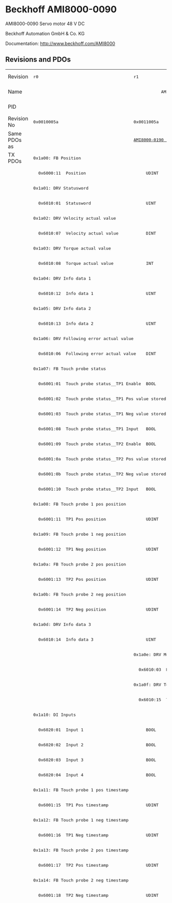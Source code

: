 # Beckhoff AMI8000-0090

AMI8000-0090 Servo motor 48 V DC

Beckhoff Automation GmbH & Co. KG

Documentation: <a href="http://www.beckhoff.com/AMI8000">http://www.beckhoff.com/AMI8000</a>

## Revisions and PDOs
<table>
<tr >
<td class="first">Revision</td>
<td ><pre>r0</pre></td>
<td ><pre>r1</pre></td>
<td ><pre>r2</pre></td>
</tr>
<tr >
<td class="first">Name</td>
<td  colspan=3 align="center"><pre>AMI8000-0090 Servo motor 48 V DC</pre></td>
</tr>
<tr >
<td class="first">PID</td>
<td  colspan=3 align="center"><pre>0x368ecc09</pre></td>
</tr>
<tr >
<td class="first">Revision No</td>
<td ><pre>0x0010005a</pre></td>
<td ><pre>0x0011005a</pre></td>
<td ><pre>0x0012005a</pre></td>
</tr>
<tr >
<td class="first">Same PDOs as</td>
<td ></td>
<td ><pre><a href="AMI8000-0190">AMI8000-0190 r1</a></pre></td>
<td ><pre><a href="AMI8000-0190">AMI8000-0190 r2</a></pre></td>
</tr>
<tr class="txpdo pdosection">
<td class="first" rowspan=114 valign=top>TX PDOs</td>
<td colspan=3 align="left"><pre>0x1a00: FB Position</pre></td>
<td></td>
</tr>
<tr class="txpdo">
<td class="first" colspan=3 align="left"><pre>  0x6000:11  Position                        UDINT</pre></td>
</tr>
<tr class="txpdo pdosection">
<td class="first" colspan=3 align="left"><pre>0x1a01: DRV Statusword</pre></td>
</tr>
<tr class="txpdo">
<td class="first" colspan=3 align="left"><pre>  0x6010:01  Statusword                      UINT</pre></td>
</tr>
<tr class="txpdo pdosection">
<td class="first" colspan=3 align="left"><pre>0x1a02: DRV Velocity actual value</pre></td>
</tr>
<tr class="txpdo">
<td class="first" colspan=3 align="left"><pre>  0x6010:07  Velocity actual value           DINT</pre></td>
</tr>
<tr class="txpdo pdosection">
<td class="first" colspan=3 align="left"><pre>0x1a03: DRV Torque actual value</pre></td>
</tr>
<tr class="txpdo">
<td class="first" colspan=3 align="left"><pre>  0x6010:08  Torque actual value             INT</pre></td>
</tr>
<tr class="txpdo pdosection">
<td class="first" colspan=3 align="left"><pre>0x1a04: DRV Info data 1</pre></td>
</tr>
<tr class="txpdo">
<td class="first" colspan=3 align="left"><pre>  0x6010:12  Info data 1                     UINT</pre></td>
</tr>
<tr class="txpdo pdosection">
<td class="first" colspan=3 align="left"><pre>0x1a05: DRV Info data 2</pre></td>
</tr>
<tr class="txpdo">
<td class="first" colspan=3 align="left"><pre>  0x6010:13  Info data 2                     UINT</pre></td>
</tr>
<tr class="txpdo pdosection">
<td class="first" colspan=3 align="left"><pre>0x1a06: DRV Following error actual value</pre></td>
</tr>
<tr class="txpdo">
<td class="first" colspan=3 align="left"><pre>  0x6010:06  Following error actual value    DINT</pre></td>
</tr>
<tr class="txpdo pdosection">
<td class="first" colspan=3 align="left"><pre>0x1a07: FB Touch probe status</pre></td>
</tr>
<tr class="txpdo">
<td class="first" colspan=3 align="left"><pre>  0x6001:01  Touch probe status__TP1 Enable  BOOL</pre></td>
</tr>
<tr class="txpdo">
<td class="first" colspan=3 align="left"><pre>  0x6001:02  Touch probe status__TP1 Pos value stored  BOOL</pre></td>
</tr>
<tr class="txpdo">
<td class="first" colspan=3 align="left"><pre>  0x6001:03  Touch probe status__TP1 Neg value stored  BOOL</pre></td>
</tr>
<tr class="txpdo">
<td class="first" colspan=3 align="left"><pre>  0x6001:08  Touch probe status__TP1 Input   BOOL</pre></td>
</tr>
<tr class="txpdo">
<td class="first" colspan=3 align="left"><pre>  0x6001:09  Touch probe status__TP2 Enable  BOOL</pre></td>
</tr>
<tr class="txpdo">
<td class="first" colspan=3 align="left"><pre>  0x6001:0a  Touch probe status__TP2 Pos value stored  BOOL</pre></td>
</tr>
<tr class="txpdo">
<td class="first" colspan=3 align="left"><pre>  0x6001:0b  Touch probe status__TP2 Neg value stored  BOOL</pre></td>
</tr>
<tr class="txpdo">
<td class="first" colspan=3 align="left"><pre>  0x6001:10  Touch probe status__TP2 Input   BOOL</pre></td>
</tr>
<tr class="txpdo pdosection">
<td class="first" colspan=3 align="left"><pre>0x1a08: FB Touch probe 1 pos position</pre></td>
</tr>
<tr class="txpdo">
<td class="first" colspan=3 align="left"><pre>  0x6001:11  TP1 Pos position                UDINT</pre></td>
</tr>
<tr class="txpdo pdosection">
<td class="first" colspan=3 align="left"><pre>0x1a09: FB Touch probe 1 neg position</pre></td>
</tr>
<tr class="txpdo">
<td class="first" colspan=3 align="left"><pre>  0x6001:12  TP1 Neg position                UDINT</pre></td>
</tr>
<tr class="txpdo pdosection">
<td class="first" colspan=3 align="left"><pre>0x1a0a: FB Touch probe 2 pos position</pre></td>
</tr>
<tr class="txpdo">
<td class="first" colspan=3 align="left"><pre>  0x6001:13  TP2 Pos position                UDINT</pre></td>
</tr>
<tr class="txpdo pdosection">
<td class="first" colspan=3 align="left"><pre>0x1a0b: FB Touch probe 2 neg position</pre></td>
</tr>
<tr class="txpdo">
<td class="first" colspan=3 align="left"><pre>  0x6001:14  TP2 Neg position                UDINT</pre></td>
</tr>
<tr class="txpdo pdosection">
<td class="first" colspan=3 align="left"><pre>0x1a0d: DRV Info data 3</pre></td>
</tr>
<tr class="txpdo">
<td class="first" colspan=3 align="left"><pre>  0x6010:14  Info data 3                     UINT</pre></td>
</tr>
<tr class="txpdo pdosection">
<td class="first"></td>
<td  colspan=2 align="left"><pre>0x1a0e: DRV Modes of operation display</pre></td>
</tr>
<tr class="txpdo">
<td class="first"></td>
<td  colspan=2 align="left"><pre>  0x6010:03  Modes of operation display      USINT</pre></td>
</tr>
<tr class="txpdo pdosection">
<td class="first"></td>
<td  colspan=2 align="left"><pre>0x1a0f: DRV Torque limitation status</pre></td>
</tr>
<tr class="txpdo">
<td class="first"></td>
<td  colspan=2 align="left"><pre>  0x6010:15  Torque limitation status        USINT</pre></td>
</tr>
<tr class="txpdo pdosection">
<td class="first" colspan=3 align="left"><pre>0x1a10: DI Inputs</pre></td>
</tr>
<tr class="txpdo">
<td class="first" colspan=3 align="left"><pre>  0x6020:01  Input 1                         BOOL</pre></td>
</tr>
<tr class="txpdo">
<td class="first" colspan=3 align="left"><pre>  0x6020:02  Input 2                         BOOL</pre></td>
</tr>
<tr class="txpdo">
<td class="first" colspan=3 align="left"><pre>  0x6020:03  Input 3                         BOOL</pre></td>
</tr>
<tr class="txpdo">
<td class="first" colspan=3 align="left"><pre>  0x6020:04  Input 4                         BOOL</pre></td>
</tr>
<tr class="txpdo pdosection">
<td class="first" colspan=3 align="left"><pre>0x1a11: FB Touch probe 1 pos timestamp</pre></td>
</tr>
<tr class="txpdo">
<td class="first" colspan=3 align="left"><pre>  0x6001:15  TP1 Pos timestamp               UDINT</pre></td>
</tr>
<tr class="txpdo pdosection">
<td class="first" colspan=3 align="left"><pre>0x1a12: FB Touch probe 1 neg timestamp</pre></td>
</tr>
<tr class="txpdo">
<td class="first" colspan=3 align="left"><pre>  0x6001:16  TP1 Neg timestamp               UDINT</pre></td>
</tr>
<tr class="txpdo pdosection">
<td class="first" colspan=3 align="left"><pre>0x1a13: FB Touch probe 2 pos timestamp</pre></td>
</tr>
<tr class="txpdo">
<td class="first" colspan=3 align="left"><pre>  0x6001:17  TP2 Pos timestamp               UDINT</pre></td>
</tr>
<tr class="txpdo pdosection">
<td class="first" colspan=3 align="left"><pre>0x1a14: FB Touch probe 2 neg timestamp</pre></td>
</tr>
<tr class="txpdo">
<td class="first" colspan=3 align="left"><pre>  0x6001:18  TP2 Neg timestamp               UDINT</pre></td>
</tr>
<tr class="txpdo pdosection">
<td class="first" colspan=2 align="left"></td>
<td ><pre>0x1a60: DMC Inputs</pre></td>
</tr>
<tr class="txpdo">
<td class="first" colspan=2 align="left"></td>
<td ><pre>  0x6060:02  DMC__FeedbackStatus__Latch extern valid  BOOL</pre></td>
</tr>
<tr class="txpdo">
<td class="first" colspan=2 align="left"></td>
<td ><pre>  0x6060:03  DMC__FeedbackStatus__Set counter done  BOOL</pre></td>
</tr>
<tr class="txpdo">
<td class="first" colspan=2 align="left"></td>
<td ><pre>  0x6060:0d  DMC__FeedbackStatus__Status of extern latch  BOOL</pre></td>
</tr>
<tr class="txpdo">
<td class="first" colspan=2 align="left"></td>
<td ><pre>  0x6060:11  DMC__DriveStatus__Ready to enable  BOOL</pre></td>
</tr>
<tr class="txpdo">
<td class="first" colspan=2 align="left"></td>
<td ><pre>  0x6060:12  DMC__DriveStatus__Ready         BOOL</pre></td>
</tr>
<tr class="txpdo">
<td class="first" colspan=2 align="left"></td>
<td ><pre>  0x6060:13  DMC__DriveStatus__Warning       BOOL</pre></td>
</tr>
<tr class="txpdo">
<td class="first" colspan=2 align="left"></td>
<td ><pre>  0x6060:14  DMC__DriveStatus__Error         BOOL</pre></td>
</tr>
<tr class="txpdo">
<td class="first" colspan=2 align="left"></td>
<td ><pre>  0x6060:15  DMC__DriveStatus__Moving positive  BOOL</pre></td>
</tr>
<tr class="txpdo">
<td class="first" colspan=2 align="left"></td>
<td ><pre>  0x6060:16  DMC__DriveStatus__Moving negative  BOOL</pre></td>
</tr>
<tr class="txpdo">
<td class="first" colspan=2 align="left"></td>
<td ><pre>  0x6060:1c  DMC__DriveStatus__Digital input 1  BOOL</pre></td>
</tr>
<tr class="txpdo">
<td class="first" colspan=2 align="left"></td>
<td ><pre>  0x6060:1d  DMC__DriveStatus__Digital input 2  BOOL</pre></td>
</tr>
<tr class="txpdo">
<td class="first" colspan=2 align="left"></td>
<td ><pre>  0x6060:21  DMC__PositioningStatus__Busy    BOOL</pre></td>
</tr>
<tr class="txpdo">
<td class="first" colspan=2 align="left"></td>
<td ><pre>  0x6060:22  DMC__PositioningStatus__In-Target  BOOL</pre></td>
</tr>
<tr class="txpdo">
<td class="first" colspan=2 align="left"></td>
<td ><pre>  0x6060:23  DMC__PositioningStatus__Warning  BOOL</pre></td>
</tr>
<tr class="txpdo">
<td class="first" colspan=2 align="left"></td>
<td ><pre>  0x6060:24  DMC__PositioningStatus__Error   BOOL</pre></td>
</tr>
<tr class="txpdo">
<td class="first" colspan=2 align="left"></td>
<td ><pre>  0x6060:25  DMC__PositioningStatus__Calibrated  BOOL</pre></td>
</tr>
<tr class="txpdo">
<td class="first" colspan=2 align="left"></td>
<td ><pre>  0x6060:26  DMC__PositioningStatus__Accelerate  BOOL</pre></td>
</tr>
<tr class="txpdo">
<td class="first" colspan=2 align="left"></td>
<td ><pre>  0x6060:27  DMC__PositioningStatus__Decelerate  BOOL</pre></td>
</tr>
<tr class="txpdo">
<td class="first" colspan=2 align="left"></td>
<td ><pre>  0x6060:28  DMC__PositioningStatus__Ready to execute  BOOL</pre></td>
</tr>
<tr class="txpdo">
<td class="first" colspan=2 align="left"></td>
<td ><pre>  0x6060:31  DMC__Set position               LINT</pre></td>
</tr>
<tr class="txpdo">
<td class="first" colspan=2 align="left"></td>
<td ><pre>  0x6060:32  DMC__Set velocity               INT</pre></td>
</tr>
<tr class="txpdo">
<td class="first" colspan=2 align="left"></td>
<td ><pre>  0x6060:33  DMC__Actual drive time          UDINT</pre></td>
</tr>
<tr class="txpdo">
<td class="first" colspan=2 align="left"></td>
<td ><pre>  0x6060:34  DMC__Actual position lag        LINT</pre></td>
</tr>
<tr class="txpdo">
<td class="first" colspan=2 align="left"></td>
<td ><pre>  0x6060:35  DMC__Actual velocity            INT</pre></td>
</tr>
<tr class="txpdo">
<td class="first" colspan=2 align="left"></td>
<td ><pre>  0x6060:36  DMC__Actual position            LINT</pre></td>
</tr>
<tr class="txpdo">
<td class="first" colspan=2 align="left"></td>
<td ><pre>  0x6060:37  DMC__Error id                   UDINT</pre></td>
</tr>
<tr class="txpdo">
<td class="first" colspan=2 align="left"></td>
<td ><pre>  0x6060:38  DMC__Input cycle counter        USINT</pre></td>
</tr>
<tr class="txpdo">
<td class="first" colspan=2 align="left"></td>
<td ><pre>  0x6060:39  DMC__Channel id                 USINT</pre></td>
</tr>
<tr class="txpdo">
<td class="first" colspan=2 align="left"></td>
<td ><pre>  0x6060:3a  DMC__Latch value                LINT</pre></td>
</tr>
<tr class="txpdo">
<td class="first" colspan=2 align="left"></td>
<td ><pre>  0x6060:3b  DMC__Cyclic info data 1         INT</pre></td>
</tr>
<tr class="txpdo">
<td class="first" colspan=2 align="left"></td>
<td ><pre>  0x6060:3c  DMC__Cyclic info data 2         INT</pre></td>
</tr>
<tr class="txpdo pdosection">
<td class="first" colspan=2 align="left"></td>
<td ><pre>0x1a61: DMC Inputs 32 Bit</pre></td>
</tr>
<tr class="txpdo">
<td class="first" colspan=2 align="left"></td>
<td ><pre>  0x6060:02  DMC__FeedbackStatus__Latch extern valid  BOOL</pre></td>
</tr>
<tr class="txpdo">
<td class="first" colspan=2 align="left"></td>
<td ><pre>  0x6060:03  DMC__FeedbackStatus__Set counter done  BOOL</pre></td>
</tr>
<tr class="txpdo">
<td class="first" colspan=2 align="left"></td>
<td ><pre>  0x6060:0d  DMC__FeedbackStatus__Status of extern latch  BOOL</pre></td>
</tr>
<tr class="txpdo">
<td class="first" colspan=2 align="left"></td>
<td ><pre>  0x6060:11  DMC__DriveStatus__Ready to enable  BOOL</pre></td>
</tr>
<tr class="txpdo">
<td class="first" colspan=2 align="left"></td>
<td ><pre>  0x6060:12  DMC__DriveStatus__Ready         BOOL</pre></td>
</tr>
<tr class="txpdo">
<td class="first" colspan=2 align="left"></td>
<td ><pre>  0x6060:13  DMC__DriveStatus__Warning       BOOL</pre></td>
</tr>
<tr class="txpdo">
<td class="first" colspan=2 align="left"></td>
<td ><pre>  0x6060:14  DMC__DriveStatus__Error         BOOL</pre></td>
</tr>
<tr class="txpdo">
<td class="first" colspan=2 align="left"></td>
<td ><pre>  0x6060:15  DMC__DriveStatus__Moving positive  BOOL</pre></td>
</tr>
<tr class="txpdo">
<td class="first" colspan=2 align="left"></td>
<td ><pre>  0x6060:16  DMC__DriveStatus__Moving negative  BOOL</pre></td>
</tr>
<tr class="txpdo">
<td class="first" colspan=2 align="left"></td>
<td ><pre>  0x6060:1c  DMC__DriveStatus__Digital input 1  BOOL</pre></td>
</tr>
<tr class="txpdo">
<td class="first" colspan=2 align="left"></td>
<td ><pre>  0x6060:1d  DMC__DriveStatus__Digital input 2  BOOL</pre></td>
</tr>
<tr class="txpdo">
<td class="first" colspan=2 align="left"></td>
<td ><pre>  0x6060:21  DMC__PositioningStatus__Busy    BOOL</pre></td>
</tr>
<tr class="txpdo">
<td class="first" colspan=2 align="left"></td>
<td ><pre>  0x6060:22  DMC__PositioningStatus__In-Target  BOOL</pre></td>
</tr>
<tr class="txpdo">
<td class="first" colspan=2 align="left"></td>
<td ><pre>  0x6060:23  DMC__PositioningStatus__Warning  BOOL</pre></td>
</tr>
<tr class="txpdo">
<td class="first" colspan=2 align="left"></td>
<td ><pre>  0x6060:24  DMC__PositioningStatus__Error   BOOL</pre></td>
</tr>
<tr class="txpdo">
<td class="first" colspan=2 align="left"></td>
<td ><pre>  0x6060:25  DMC__PositioningStatus__Calibrated  BOOL</pre></td>
</tr>
<tr class="txpdo">
<td class="first" colspan=2 align="left"></td>
<td ><pre>  0x6060:26  DMC__PositioningStatus__Accelerate  BOOL</pre></td>
</tr>
<tr class="txpdo">
<td class="first" colspan=2 align="left"></td>
<td ><pre>  0x6060:27  DMC__PositioningStatus__Decelerate  BOOL</pre></td>
</tr>
<tr class="txpdo">
<td class="first" colspan=2 align="left"></td>
<td ><pre>  0x6060:28  DMC__PositioningStatus__Ready to execute  BOOL</pre></td>
</tr>
<tr class="txpdo">
<td class="first" colspan=2 align="left"></td>
<td ><pre>  0x6060:31  DMC__Set position               DINT</pre></td>
</tr>
<tr class="txpdo">
<td class="first" colspan=2 align="left"></td>
<td ><pre>  0x6060:32  DMC__Set velocity               INT</pre></td>
</tr>
<tr class="txpdo">
<td class="first" colspan=2 align="left"></td>
<td ><pre>  0x6060:33  DMC__Actual drive time          UDINT</pre></td>
</tr>
<tr class="txpdo">
<td class="first" colspan=2 align="left"></td>
<td ><pre>  0x6060:34  DMC__Actual position lag        DINT</pre></td>
</tr>
<tr class="txpdo">
<td class="first" colspan=2 align="left"></td>
<td ><pre>  0x6060:35  DMC__Actual velocity            INT</pre></td>
</tr>
<tr class="txpdo">
<td class="first" colspan=2 align="left"></td>
<td ><pre>  0x6060:36  DMC__Actual position            DINT</pre></td>
</tr>
<tr class="txpdo">
<td class="first" colspan=2 align="left"></td>
<td ><pre>  0x6060:37  DMC__Error id                   UDINT</pre></td>
</tr>
<tr class="txpdo">
<td class="first" colspan=2 align="left"></td>
<td ><pre>  0x6060:38  DMC__Input cycle counter        USINT</pre></td>
</tr>
<tr class="txpdo">
<td class="first" colspan=2 align="left"></td>
<td ><pre>  0x6060:39  DMC__Channel id                 USINT</pre></td>
</tr>
<tr class="txpdo">
<td class="first" colspan=2 align="left"></td>
<td ><pre>  0x6060:3a  DMC__Latch value                DINT</pre></td>
</tr>
<tr class="txpdo">
<td class="first" colspan=2 align="left"></td>
<td ><pre>  0x6060:3b  DMC__Cyclic info data 1         INT</pre></td>
</tr>
<tr class="txpdo">
<td class="first" colspan=2 align="left"></td>
<td ><pre>  0x6060:3c  DMC__Cyclic info data 2         INT</pre></td>
</tr>
<tr class="rxpdo pdosection">
<td class="first" rowspan=68 valign=top>RX PDOs</td>
<td colspan=3 align="left"><pre>0x1600: DRV Controlword</pre></td>
<td></td>
</tr>
<tr class="rxpdo">
<td class="first" colspan=3 align="left"><pre>  0x7010:01  Controlword                     UINT</pre></td>
</tr>
<tr class="rxpdo pdosection">
<td class="first" colspan=3 align="left"><pre>0x1601: DRV Target velocity</pre></td>
</tr>
<tr class="rxpdo">
<td class="first" colspan=3 align="left"><pre>  0x7010:06  Target velocity                 DINT</pre></td>
</tr>
<tr class="rxpdo pdosection">
<td class="first" colspan=3 align="left"><pre>0x1602: DRV Target torque</pre></td>
</tr>
<tr class="rxpdo">
<td class="first" colspan=3 align="left"><pre>  0x7010:09  Target torque                   INT</pre></td>
</tr>
<tr class="rxpdo pdosection">
<td class="first" colspan=3 align="left"><pre>0x1603: DRV Commutation angle</pre></td>
</tr>
<tr class="rxpdo">
<td class="first" colspan=3 align="left"><pre>  0x7010:0e  Commutation angle               UINT</pre></td>
</tr>
<tr class="rxpdo pdosection">
<td class="first" colspan=3 align="left"><pre>0x1604: DRV Torque limitation</pre></td>
</tr>
<tr class="rxpdo">
<td class="first" colspan=3 align="left"><pre>  0x7010:0b  Torque limitation               UINT</pre></td>
</tr>
<tr class="rxpdo pdosection">
<td class="first" colspan=3 align="left"><pre>0x1605: DRV Torque offset</pre></td>
</tr>
<tr class="rxpdo">
<td class="first" colspan=3 align="left"><pre>  0x7010:0a  Torque offset                   INT</pre></td>
</tr>
<tr class="rxpdo pdosection">
<td class="first" colspan=3 align="left"><pre>0x1606: DRV Target position</pre></td>
</tr>
<tr class="rxpdo">
<td class="first" colspan=3 align="left"><pre>  0x7010:05  Target position                 UDINT</pre></td>
</tr>
<tr class="rxpdo pdosection">
<td class="first" colspan=3 align="left"><pre>0x1607: FB Touch probe control</pre></td>
</tr>
<tr class="rxpdo">
<td class="first" colspan=3 align="left"><pre>  0x7001:01  Touch probe function__TP1 Enable  BOOL</pre></td>
</tr>
<tr class="rxpdo">
<td class="first" colspan=3 align="left"><pre>  0x7001:02  Touch probe function__TP1 Continous  BOOL</pre></td>
</tr>
<tr class="rxpdo">
<td class="first" colspan=3 align="left"><pre>  0x7001:03  Touch probe function__TP1 Trigger mode  BIT2</pre></td>
</tr>
<tr class="rxpdo">
<td class="first" colspan=3 align="left"><pre>  0x7001:05  Touch probe function__TP1 Enable pos edge  BOOL</pre></td>
</tr>
<tr class="rxpdo">
<td class="first" colspan=3 align="left"><pre>  0x7001:06  Touch probe function__TP1 Enable neg edge  BOOL</pre></td>
</tr>
<tr class="rxpdo">
<td class="first" colspan=3 align="left"><pre>  0x7001:09  Touch probe function__TP2 Enable  BOOL</pre></td>
</tr>
<tr class="rxpdo">
<td class="first" colspan=3 align="left"><pre>  0x7001:0a  Touch probe function__TP2 Continous  BOOL</pre></td>
</tr>
<tr class="rxpdo">
<td class="first" colspan=3 align="left"><pre>  0x7001:0b  Touch probe function__TP2 Trigger mode  BIT2</pre></td>
</tr>
<tr class="rxpdo">
<td class="first" colspan=3 align="left"><pre>  0x7001:0d  Touch probe function__TP2 Enable pos edge  BOOL</pre></td>
</tr>
<tr class="rxpdo">
<td class="first" colspan=3 align="left"><pre>  0x7001:0e  Touch probe function__TP2 Enable neg edge  BOOL</pre></td>
</tr>
<tr class="rxpdo pdosection">
<td class="first"></td>
<td  colspan=2 align="left"><pre>0x1608: DRV Modes of operation</pre></td>
</tr>
<tr class="rxpdo">
<td class="first"></td>
<td  colspan=2 align="left"><pre>  0x7010:03  Modes of operation              USINT</pre></td>
</tr>
<tr class="rxpdo pdosection">
<td class="first" colspan=3 align="left"><pre>0x1609: DRV Velocity offset</pre></td>
</tr>
<tr class="rxpdo">
<td class="first" colspan=3 align="left"><pre>  0x7010:0f  Velocity offset                 DINT</pre></td>
</tr>
<tr class="rxpdo pdosection">
<td class="first" colspan=3 align="left"><pre>0x160a: DRV Positive torque limit value</pre></td>
</tr>
<tr class="rxpdo">
<td class="first" colspan=3 align="left"><pre>  0x7010:10  Positive torque limit value     UINT</pre></td>
</tr>
<tr class="rxpdo pdosection">
<td class="first"><pre>0x160b: DRV Negative torque lmit value</pre></td>
<td  colspan=2 align="left"><pre>0x160b: DRV Negative torque limit value</pre></td>
</tr>
<tr class="rxpdo">
<td class="first" colspan=3 align="left"><pre>  0x7010:11  Negative torque limit value     UINT</pre></td>
</tr>
<tr class="rxpdo pdosection">
<td class="first"></td>
<td  colspan=2 align="left"><pre>0x160c: DRV Low velocity limit value</pre></td>
</tr>
<tr class="rxpdo">
<td class="first"></td>
<td  colspan=2 align="left"><pre>  0x7010:12  Low velocity limit value        DINT</pre></td>
</tr>
<tr class="rxpdo pdosection">
<td class="first"></td>
<td  colspan=2 align="left"><pre>0x160d: DRV High velocity limit value</pre></td>
</tr>
<tr class="rxpdo">
<td class="first"></td>
<td  colspan=2 align="left"><pre>  0x7010:13  High velocity limit value       DINT</pre></td>
</tr>
<tr class="rxpdo pdosection">
<td class="first" colspan=3 align="left"><pre>0x1610: DO Outputs</pre></td>
</tr>
<tr class="rxpdo">
<td class="first" colspan=3 align="left"><pre>  0x7030:01  Output 1                        BOOL</pre></td>
</tr>
<tr class="rxpdo">
<td class="first" colspan=3 align="left"><pre>  0x7030:02  Output 2                        BOOL</pre></td>
</tr>
<tr class="rxpdo pdosection">
<td class="first" colspan=2 align="left"></td>
<td ><pre>0x1660: DMC Outputs</pre></td>
</tr>
<tr class="rxpdo">
<td class="first" colspan=2 align="left"></td>
<td ><pre>  0x7060:02  DMC__FeedbackControl__Enable latch extern on positive edge  BOOL</pre></td>
</tr>
<tr class="rxpdo">
<td class="first" colspan=2 align="left"></td>
<td ><pre>  0x7060:03  DMC__FeedbackControl__Set counter  BOOL</pre></td>
</tr>
<tr class="rxpdo">
<td class="first" colspan=2 align="left"></td>
<td ><pre>  0x7060:04  DMC__FeedbackControl__Enable latch extern on negative edge  BOOL</pre></td>
</tr>
<tr class="rxpdo">
<td class="first" colspan=2 align="left"></td>
<td ><pre>  0x7060:11  DMC__DriveControl__Enable       BOOL</pre></td>
</tr>
<tr class="rxpdo">
<td class="first" colspan=2 align="left"></td>
<td ><pre>  0x7060:12  DMC__DriveControl__Reset        BOOL</pre></td>
</tr>
<tr class="rxpdo">
<td class="first" colspan=2 align="left"></td>
<td ><pre>  0x7060:21  DMC__PositioningControl__Execute  BOOL</pre></td>
</tr>
<tr class="rxpdo">
<td class="first" colspan=2 align="left"></td>
<td ><pre>  0x7060:22  DMC__PositioningControl__Emergency stop  BOOL</pre></td>
</tr>
<tr class="rxpdo">
<td class="first" colspan=2 align="left"></td>
<td ><pre>  0x7060:31  DMC__Set counter value          LINT</pre></td>
</tr>
<tr class="rxpdo">
<td class="first" colspan=2 align="left"></td>
<td ><pre>  0x7060:32  DMC__Target position            LINT</pre></td>
</tr>
<tr class="rxpdo">
<td class="first" colspan=2 align="left"></td>
<td ><pre>  0x7060:33  DMC__Target velocity            INT</pre></td>
</tr>
<tr class="rxpdo">
<td class="first" colspan=2 align="left"></td>
<td ><pre>  0x7060:34  DMC__Start type                 UINT</pre></td>
</tr>
<tr class="rxpdo">
<td class="first" colspan=2 align="left"></td>
<td ><pre>  0x7060:35  DMC__Target acceleration        UINT</pre></td>
</tr>
<tr class="rxpdo">
<td class="first" colspan=2 align="left"></td>
<td ><pre>  0x7060:36  DMC__Target deceleration        UINT</pre></td>
</tr>
<tr class="rxpdo pdosection">
<td class="first" colspan=2 align="left"></td>
<td ><pre>0x1661: DMC Outputs 32 Bit</pre></td>
</tr>
<tr class="rxpdo">
<td class="first" colspan=2 align="left"></td>
<td ><pre>  0x7060:02  DMC__FeedbackControl__Enable latch extern on positive edge  BOOL</pre></td>
</tr>
<tr class="rxpdo">
<td class="first" colspan=2 align="left"></td>
<td ><pre>  0x7060:03  DMC__FeedbackControl__Set counter  BOOL</pre></td>
</tr>
<tr class="rxpdo">
<td class="first" colspan=2 align="left"></td>
<td ><pre>  0x7060:04  DMC__FeedbackControl__Enable latch extern on negative edge  BOOL</pre></td>
</tr>
<tr class="rxpdo">
<td class="first" colspan=2 align="left"></td>
<td ><pre>  0x7060:11  DMC__DriveControl__Enable       BOOL</pre></td>
</tr>
<tr class="rxpdo">
<td class="first" colspan=2 align="left"></td>
<td ><pre>  0x7060:12  DMC__DriveControl__Reset        BOOL</pre></td>
</tr>
<tr class="rxpdo">
<td class="first" colspan=2 align="left"></td>
<td ><pre>  0x7060:21  DMC__PositioningControl__Execute  BOOL</pre></td>
</tr>
<tr class="rxpdo">
<td class="first" colspan=2 align="left"></td>
<td ><pre>  0x7060:22  DMC__PositioningControl__Emergency stop  BOOL</pre></td>
</tr>
<tr class="rxpdo">
<td class="first" colspan=2 align="left"></td>
<td ><pre>  0x7060:31  DMC__Set counter value          DINT</pre></td>
</tr>
<tr class="rxpdo">
<td class="first" colspan=2 align="left"></td>
<td ><pre>  0x7060:32  DMC__Target position            DINT</pre></td>
</tr>
<tr class="rxpdo">
<td class="first" colspan=2 align="left"></td>
<td ><pre>  0x7060:33  DMC__Target velocity            INT</pre></td>
</tr>
<tr class="rxpdo">
<td class="first" colspan=2 align="left"></td>
<td ><pre>  0x7060:34  DMC__Start type                 UINT</pre></td>
</tr>
<tr class="rxpdo">
<td class="first" colspan=2 align="left"></td>
<td ><pre>  0x7060:35  DMC__Target acceleration        UINT</pre></td>
</tr>
<tr class="rxpdo">
<td class="first" colspan=2 align="left"></td>
<td ><pre>  0x7060:36  DMC__Target deceleration        UINT</pre></td>
</tr>
</table>
